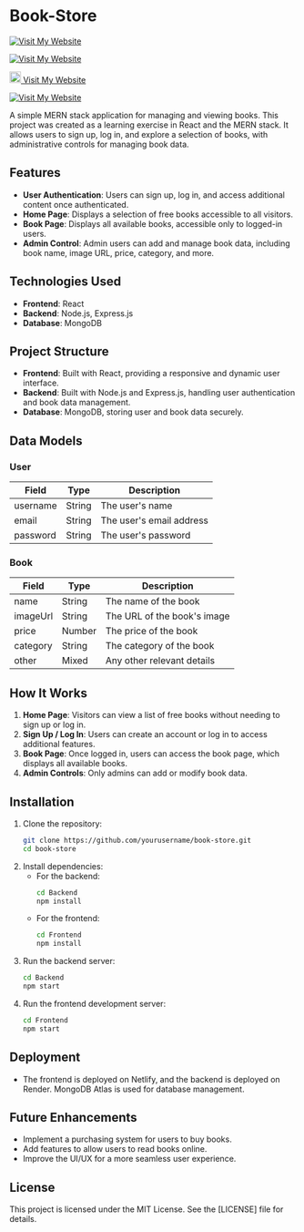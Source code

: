 # Book-Store

[![Visit My Website](https://img.icons8.com/?size=2x&id=85623&format=png)](https://yourwebsiteurl.com)

[![Visit My Website](https://img.icons8.com/?size=2x&id=85623&format=png)](https://yourwebsiteurl.com)

[<img src="https://img.icons8.com/?size=2x&id=85623&format=png" width="20px"> Visit My Website](https://yourwebsiteurl.com)

[![Visit My Website](https://img.icons8.com/?size=2x&id=85623&format=png)](https://yourwebsiteurl.com)


A simple MERN stack application for managing and viewing books. This project was created as a learning exercise in React and the MERN stack. It allows users to sign up, log in, and explore a selection of books, with administrative controls for managing book data.

## Features

- **User Authentication**: Users can sign up, log in, and access additional content once authenticated.
- **Home Page**: Displays a selection of free books accessible to all visitors.
- **Book Page**: Displays all available books, accessible only to logged-in users.
- **Admin Control**: Admin users can add and manage book data, including book name, image URL, price, category, and more.

## Technologies Used

- **Frontend**: React
- **Backend**: Node.js, Express.js
- **Database**: MongoDB

## Project Structure

- **Frontend**: Built with React, providing a responsive and dynamic user interface.
- **Backend**: Built with Node.js and Express.js, handling user authentication and book data management.
- **Database**: MongoDB, storing user and book data securely.

## Data Models

### User

| Field   | Type   | Description             |
|---------|--------|-------------------------|
| username| String | The user's name          |
| email   | String | The user's email address |
| password| String | The user's password      |

### Book

| Field     | Type   | Description                |
|-----------|--------|----------------------------|
| name      | String | The name of the book        |
| imageUrl  | String | The URL of the book's image |
| price     | Number | The price of the book       |
| category  | String | The category of the book    |
| other     | Mixed  | Any other relevant details  |

## How It Works

1. **Home Page**: Visitors can view a list of free books without needing to sign up or log in.
2. **Sign Up / Log In**: Users can create an account or log in to access additional features.
3. **Book Page**: Once logged in, users can access the book page, which displays all available books.
4. **Admin Controls**: Only admins can add or modify book data.

## Installation

1. Clone the repository:
   ```bash
   git clone https://github.com/yourusername/book-store.git
   cd book-store
   ```
2. Install dependencies:
   - For the backend:
     ```bash
     cd Backend
     npm install
     ```
   - For the frontend:
     ```bash
     cd Frontend
     npm install
     ```
3. Run the backend server:
   ```bash
   cd Backend
   npm start
   ```
4. Run the frontend development server:
   ```bash
   cd Frontend
   npm start
   ```

## Deployment

- The frontend is deployed on Netlify, and the backend is deployed on Render. MongoDB Atlas is used for database management.

## Future Enhancements

- Implement a purchasing system for users to buy books.
- Add features to allow users to read books online.
- Improve the UI/UX for a more seamless user experience.

## License

This project is licensed under the MIT License. See the [LICENSE] file for details.

